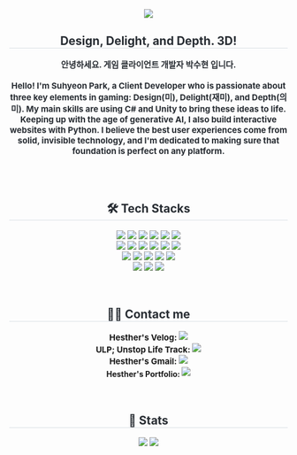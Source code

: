 <div align= "center">
    <img src="https://capsule-render.vercel.app/api?type=waving&color=gradient&height=240&text=Hesther's%20Dev%20Station!&animation=blink&fontColor=000000&fontSize=50" />
    </div>
    <div align= "center"> 
    <h2 style="border-bottom: 1px solid #d8dee4; color: #282d33;"> Design, Delight, and Depth. 3D! </h2>  
    <div style="font-weight: 700; font-size: 15px; text-align: center; color: #282d33;"> 안녕하세요. 게임 클라이언트 개발자 박수현 입니다. <br/>
        <br/> Hello! I'm Suhyeon Park, a Client Developer who is passionate about three key elements in <b>gaming: Design(미), Delight(재미), and Depth(의미).</b> My main skills are using <b>C# and Unity</b> to bring these ideas to life. Keeping up with the age of generative AI, I also <b>build interactive websites with Python.</b> I believe the best user experiences come from solid, invisible technology, and I'm dedicated to making sure that foundation is perfect on any platform. </div>
    </div>
    <br/>
    <br/>
    <br/>
    <div align= "center">
    <h2 style="border-bottom: 1px solid #d8dee4; color: #282d33;"> 🛠️ Tech Stacks </h2>
    <div style="margin: 0 auto; text-align: center;" align= "center">
      <img src="https://img.shields.io/badge/C%23-512BD4?style=flat-square&logo=csharp&logoColor=white">
          <img src="https://img.shields.io/badge/Unity-000000?style=flat-square&logo=Unity&logoColor=white">
          <img src="https://img.shields.io/badge/Firebase-FFCA28?style=flat-square&logo=Firebase&logoColor=white">
          <img src="https://img.shields.io/badge/Jenkins-D24939?style=flat-square&logo=Jenkins&logoColor=white">
          <img src="https://img.shields.io/badge/Python-3776AB?style=flat-square&logo=Python&logoColor=white">
          <img src="https://img.shields.io/badge/Streamlit-FF4B4B?style=flat-square&logo=Streamlit&logoColor=white">
      <br/>
          <img src="https://img.shields.io/badge/Github-181717?style=flat-square&logo=Github&logoColor=white">
          <img src="https://img.shields.io/badge/Notion-000000?style=flat-square&logo=Notion&logoColor=white">
          <img src="https://img.shields.io/badge/Discord-5865F2?style=flat-square&logo=Discord&logoColor=white">
          <img src="https://img.shields.io/badge/Slack-4A154B?style=flat-square&logo=Slack&logoColor=white">
          <img src="https://img.shields.io/badge/Asana-F06A6A?style=flat-square&logo=Asana&logoColor=white">
          <img src="https://img.shields.io/badge/Trello-0052CC?style=flat-square&logo=Trello&logoColor=white">
      <br/>
          <img src="https://img.shields.io/badge/Unreal%20Engine-313131?style=flat-square&logo=Unreal%20Engine&logoColor=white">
          <img src="https://img.shields.io/badge/C++-00599C?style=flat-square&logo=C%2B%2B&logoColor=white">
          <img src="https://img.shields.io/badge/Java-007396?style=flat-square&logo=Java&logoColor=white">
          <img src="https://img.shields.io/badge/CSS3-1572B6?style=flat-square&logo=CSS3&logoColor=white">
          <img src="https://img.shields.io/badge/HTML5-E34F26?style=flat-square&logo=HTML5&logoColor=white">
    <br/>
      <img src="https://img.shields.io/badge/Adobe%20Photoshop-31A8FF?style=flat-square">
      <img src="https://img.shields.io/badge/ComfyUI-0F2EE0?style=flat-square">
      <img src="https://img.shields.io/badge/Figma-F24E1E?style=flat-square&logo=Figma&logoColor=white">
          </div>
    </div>
    <br/>
    <br/>
<div align="center">
    <h2 style="border-bottom: 1px solid #d8dee4; color: #282d33;"> 🧑‍💻 Contact me </h2>
    <div align="center" style="font-size: 15px;"> 
        <span style="font-weight: 700; vertical-align: middle;">Hesther's Velog: </span>
        <a href="https://velog.io/@halsey/posts"> 
            <img src="https://img.shields.io/badge/Velog-20C997?style=flat-square&logo=Velog&logoColor=white"> 
        </a>
        <br>
        <span style="font-weight: 700; vertical-align: middle;">ULP; Unstop Life Track: </span>
        <a href="https://hesther-ssu.tistory.com/"> 
            <img src="https://img.shields.io/badge/Tistory-000000?style=flat-square&logo=Tistory&logoColor=white"> 
        </a>
        <br>
        <span style="font-weight: 700; vertical-align: middle;">Hesther's Gmail: </span>
        <a href="mailto:dduks0312@gmail.com"> 
            <img src="https://img.shields.io/badge/Gmail-EA4335?style=flat-square&logo=Gmail&logoColor=white"> 
        </a>
    </div>
            <span style="font-weight: 700; vertical-align: middle;">Hesther's Portfolio: </span>
      <a href="https://github.com/ssunpark/ssunpark/blob/main/%EB%B0%95%EC%88%98%ED%98%84_%ED%8F%AC%ED%8A%B8%ED%8F%B4%EB%A6%AC%EC%98%A4.pdf?raw=true" download>
    <img src="https://img.shields.io/badge/Download-Portfolio.pdf-FF0000?style=flat-square&logo=adobeacrobatreader&logoColor=white" />
  </a>
    <div align="center"> </div> 
</div>
    <br/>
    <br/>
<div align= "center"> 
    <h2 style="border-bottom: 1px solid #d8dee4; color: #282d33;"> 🏅 Stats </h2> 
    <div align="center"> 
        <img src="https://github-readme-stats.vercel.app/api?username=ssunpark&show_icons=true&theme=transparent" /> 
        <img src="https://github-readme-stats.vercel.app/api/top-langs/?username=ssunpark&layout=compact&theme=transparent" /> 
    </div> 
</div>
    </div>
    
